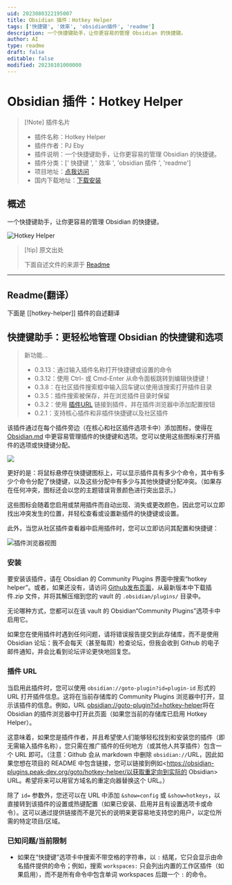 ```yaml
---
uid: 2023080322195007
title: Obsidian 插件：Hotkey Helper
tags: ['快捷键', '效率', 'obsidian插件', 'readme']
description: 一个快捷键助手，让你更容易的管理 Obsidian 的快捷键。
author: AI
type: readme
draft: false
editable: false
modified: 20230101000000
---
```


# Obsidian 插件：Hotkey Helper

> [!Note] 插件名片
> - 插件名称：Hotkey Helper
> - 插件作者：PJ Eby
> - 插件说明：一个快捷键助手，让你更容易的管理 Obsidian 的快捷键。
> - 插件分类：[' 快捷键 ', ' 效率 ', 'obsidian 插件 ', 'readme']
> - 项目地址：[点我访问](https://github.com/pjeby/hotkey-helper)
> - 国内下载地址：[下载安装](https://pkmer.cn/products/plugin/pluginMarket/?hotkey-helper)

## 概述

一个快捷键助手，让你更容易的管理 Obsidian 的快捷键。

![Hotkey Helper](https://cdn.pkmer.cn/covers/hotkey-helper.png!pkmer)

> [!tip] 原文出处
>
>下面自述文件的来源于 [Readme](https://ghproxy.net/https://raw.githubusercontent.com/pjeby/hotkey-helper/master/README.md)
>

---

## Readme(翻译）

下面是 [[hotkey-helper]] 插件的自述翻译

## 快捷键助手：更轻松地管理 Obsidian 的快捷键和选项

> 新功能...
>
> * 0.3.13：通过输入插件名称打开快捷键或设置的命令
> * 0.3.12：使用 Ctrl- 或 Cmd-Enter 从命令面板跳转到编辑快捷键！
> * 0.3.8：在社区插件搜索框中输入回车键以使用该搜索打开插件目录
> * 0.3.5：插件搜索被保存，并在浏览插件目录时保留
> * 0.3.2：使用 [插件URL](#plugin-urls) 链接到插件，并在插件浏览器中添加配置按钮
> * 0.2.1：支持核心插件和非插件快捷键以及社区插件

该插件通过在每个插件旁边（在核心和社区插件选项卡中）添加图标，使得在 [Obsidian.md](https://obsidian.md) 中更容易管理插件的快捷键和选项。您可以使用这些图标来打开插件的选项或快捷键分配。

![](https://raw.githubusercontent.com/pjeby/hotkey-helper/master/hotkey-helper.gif)

更好的是：将鼠标悬停在快捷键图标上，可以显示插件具有多少个命令，其中有多少个命令分配了快捷键，以及这些分配中有多少与其他快捷键分配冲突。（如果存在任何冲突，图标还会以您的主题错误背景颜色进行突出显示。）

这些图标会随着您启用或禁用插件而自动出现、消失或更改颜色，因此您可以立即找出冲突发生的位置，并轻松查看或设置新插件的快捷键或设置。

此外，当您从社区插件查看器中启用插件时，您可以立即访问其配置和快捷键：

![插件浏览器视图](https://raw.githubusercontent.com/pjeby/hotkey-helper/master/plugin-browser.png)

### 安装

要安装该插件，请在 Obsidian 的 Community Plugins 界面中搜索“hotkey helper”。或者，如果还没有，请访问 [Github发布页面](https://github.com/pjeby/hotkey-helper/releases)，从最新版本中下载插件.zip 文件，并将其解压缩到您的 vault 的 `.obsidian/plugins/` 目录中。

无论哪种方式，您都可以在该 vault 的 Obsidian“Community Plugins”选项卡中启用它。

如果您在使用插件时遇到任何问题，请将错误报告提交到此存储库，而不是使用 Obsidian 论坛：我不会每天（甚至每周）检查论坛，但我会收到 Github 的电子邮件通知，并会比看到论坛评论更快地回复您。

### 插件 URL

当启用此插件时，您可以使用 `obsidian://goto-plugin?id=plugin-id` 形式的 URL 打开插件信息。这将在当前存储库的 Community Plugins 浏览器中打开，显示该插件的信息。例如，URL <obsidian://goto-plugin?id=hotkey-helper>将在 Obsidian 的插件浏览器中打开此页面（如果您当前的存储库已启用 Hotkey Helper）。

这意味着，如果您是插件作者，并且希望使人们能够轻松找到和安装您的插件（即无需输入插件名称），您只需在推广插件的任何地方（或其他人共享插件）包含一个 URL 即可。（注意：Github 会从 markdown 中删除 `obsidian://`URL，因此如果您想在项目的 README 中包含链接，您可以链接到例如<<https://obsidian-plugins.peak-dev.org/goto/hotkey-helper/以获取重定向到实际的> Obsidian> URL。希望将来可以用官方域名的重定向器替换这个 URL。）

除了 `id=` 参数外，您还可以在 URL 中添加 `&show=config` 或 `&show=hotkeys`，以直接转到该插件的设置或热键配置（如果已安装、启用并且有设置选项卡或命令）。这可以通过提供链接而不是冗长的说明来更容易地支持您的用户，以定位所需的特定项目/区域。

### 已知问题/当前限制

* 如果在“快捷键”选项卡中搜索不带空格的字符串，以 `:` 结尾，它只会显示由命名插件提供的命令；例如，搜索 `workspaces:` 只会列出内置的工作区插件（如果启用），而不是所有命令中包含单词 workspaces 后跟一个 `:` 的命令。
